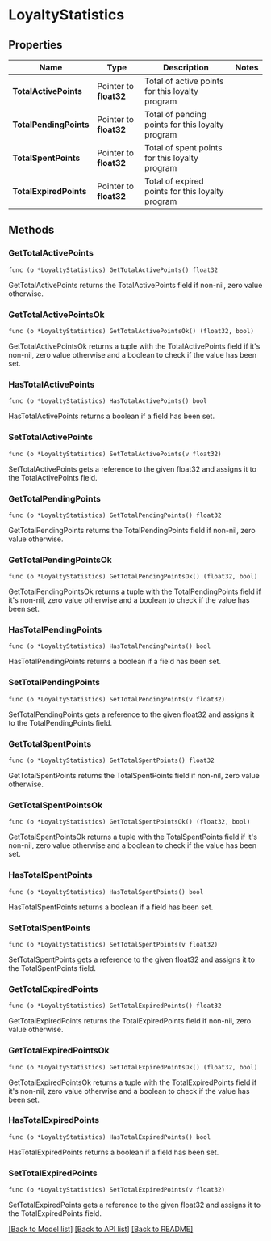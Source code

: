 # LoyaltyStatistics

## Properties

Name | Type | Description | Notes
------------ | ------------- | ------------- | -------------
**TotalActivePoints** | Pointer to **float32** | Total of active points for this loyalty program | 
**TotalPendingPoints** | Pointer to **float32** | Total of pending points for this loyalty program | 
**TotalSpentPoints** | Pointer to **float32** | Total of spent points for this loyalty program | 
**TotalExpiredPoints** | Pointer to **float32** | Total of expired points for this loyalty program | 

## Methods

### GetTotalActivePoints

`func (o *LoyaltyStatistics) GetTotalActivePoints() float32`

GetTotalActivePoints returns the TotalActivePoints field if non-nil, zero value otherwise.

### GetTotalActivePointsOk

`func (o *LoyaltyStatistics) GetTotalActivePointsOk() (float32, bool)`

GetTotalActivePointsOk returns a tuple with the TotalActivePoints field if it's non-nil, zero value otherwise
and a boolean to check if the value has been set.

### HasTotalActivePoints

`func (o *LoyaltyStatistics) HasTotalActivePoints() bool`

HasTotalActivePoints returns a boolean if a field has been set.

### SetTotalActivePoints

`func (o *LoyaltyStatistics) SetTotalActivePoints(v float32)`

SetTotalActivePoints gets a reference to the given float32 and assigns it to the TotalActivePoints field.

### GetTotalPendingPoints

`func (o *LoyaltyStatistics) GetTotalPendingPoints() float32`

GetTotalPendingPoints returns the TotalPendingPoints field if non-nil, zero value otherwise.

### GetTotalPendingPointsOk

`func (o *LoyaltyStatistics) GetTotalPendingPointsOk() (float32, bool)`

GetTotalPendingPointsOk returns a tuple with the TotalPendingPoints field if it's non-nil, zero value otherwise
and a boolean to check if the value has been set.

### HasTotalPendingPoints

`func (o *LoyaltyStatistics) HasTotalPendingPoints() bool`

HasTotalPendingPoints returns a boolean if a field has been set.

### SetTotalPendingPoints

`func (o *LoyaltyStatistics) SetTotalPendingPoints(v float32)`

SetTotalPendingPoints gets a reference to the given float32 and assigns it to the TotalPendingPoints field.

### GetTotalSpentPoints

`func (o *LoyaltyStatistics) GetTotalSpentPoints() float32`

GetTotalSpentPoints returns the TotalSpentPoints field if non-nil, zero value otherwise.

### GetTotalSpentPointsOk

`func (o *LoyaltyStatistics) GetTotalSpentPointsOk() (float32, bool)`

GetTotalSpentPointsOk returns a tuple with the TotalSpentPoints field if it's non-nil, zero value otherwise
and a boolean to check if the value has been set.

### HasTotalSpentPoints

`func (o *LoyaltyStatistics) HasTotalSpentPoints() bool`

HasTotalSpentPoints returns a boolean if a field has been set.

### SetTotalSpentPoints

`func (o *LoyaltyStatistics) SetTotalSpentPoints(v float32)`

SetTotalSpentPoints gets a reference to the given float32 and assigns it to the TotalSpentPoints field.

### GetTotalExpiredPoints

`func (o *LoyaltyStatistics) GetTotalExpiredPoints() float32`

GetTotalExpiredPoints returns the TotalExpiredPoints field if non-nil, zero value otherwise.

### GetTotalExpiredPointsOk

`func (o *LoyaltyStatistics) GetTotalExpiredPointsOk() (float32, bool)`

GetTotalExpiredPointsOk returns a tuple with the TotalExpiredPoints field if it's non-nil, zero value otherwise
and a boolean to check if the value has been set.

### HasTotalExpiredPoints

`func (o *LoyaltyStatistics) HasTotalExpiredPoints() bool`

HasTotalExpiredPoints returns a boolean if a field has been set.

### SetTotalExpiredPoints

`func (o *LoyaltyStatistics) SetTotalExpiredPoints(v float32)`

SetTotalExpiredPoints gets a reference to the given float32 and assigns it to the TotalExpiredPoints field.


[[Back to Model list]](../README.md#documentation-for-models) [[Back to API list]](../README.md#documentation-for-api-endpoints) [[Back to README]](../README.md)


